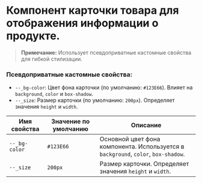 # Компонент карточки товара для отображения информации о продукте. 
 
> **Примечание:** Использует псевдоприватные кастомные свойства для гибкой стилизации.


### Псевдоприватные кастомные свойства:
- `--_bg-color`: Цвет фона карточки (по умолчанию: `#123E66`). Влияет на `background`, `color` и `box-shadow`.
- `--_size`: Размер карточки (по умолчанию: `200px`). Определяет значения `height` и `width`.

| Имя свойства     |  Значение по умолчанию  | Описание                    |
|------------------|-------------------------|-----------------------------|
| `--_bg-color`  | `#123E66`           | Основной цвет фона компонента. Используется в `background`, `color`, `box-shadow`. |
| `--_size`      | `200px`               | Размер карточки. Определяет значения `height` и `width`. |
